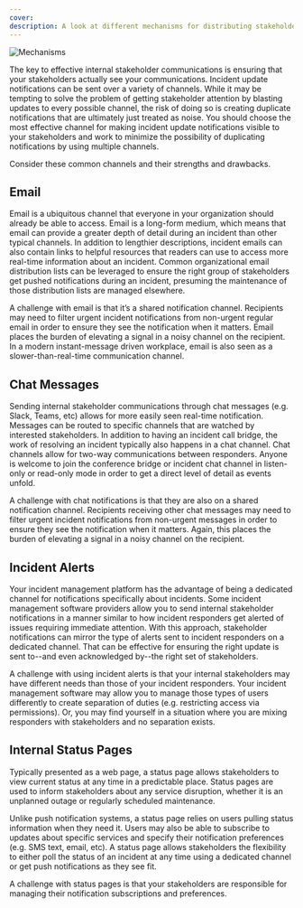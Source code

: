 ```yaml
---
cover:
description: A look at different mechanisms for distributing stakeholder communications
---
```

![Mechanisms](/assets/images/headers/SHComms-Mechanisms.png)

The key to effective internal stakeholder communications is ensuring that your stakeholders actually see your communications. Incident update notifications can be sent over a variety of channels. While it may be tempting to solve the problem of getting stakeholder attention by blasting updates to every possible channel, the risk of doing so is creating duplicate notifications that are ultimately just treated as noise. You should choose the most effective channel for making incident update notifications visible to your stakeholders and work to minimize the possibility of duplicating notifications by using multiple channels.

Consider these common channels and their strengths and drawbacks.

## Email
Email is a ubiquitous channel that everyone in your organization should already be able to access. Email is a long-form medium, which means that email can provide a greater depth of detail during an incident than other typical channels. In addition to lengthier descriptions, incident emails can also contain links to helpful resources that readers can use to access more real-time information about an incident. Common organizational email distribution lists can be leveraged to ensure the right group of stakeholders get pushed notifications during an incident, presuming the maintenance of those distribution lists are managed elsewhere.

A challenge with email is that it’s a shared notification channel. Recipients may need to filter urgent incident notifications from non-urgent regular email in order to ensure they see the notification when it matters. Email places the burden of elevating a signal in a noisy channel on the recipient. In a modern instant-message driven workplace, email is also seen as a slower-than-real-time communication channel.

## Chat Messages
Sending internal stakeholder communications through chat messages (e.g. Slack, Teams, etc) allows for more easily seen real-time notification. Messages can be routed to specific channels that are watched by interested stakeholders. In addition to having an incident call bridge, the work of resolving an incident typically also happens in a chat channel. Chat channels allow for two-way communications between responders. Anyone is welcome to join the conference bridge or incident chat channel in listen-only or read-only mode in order to get a direct level of detail as events unfold.

A challenge with chat notifications is that they are also on a shared notification channel. Recipients receiving other chat messages may need to filter urgent incident notifications from non-urgent messages in order to ensure they see the notification when it matters. Again, this places the burden of elevating a signal in a noisy channel on the recipient.

## Incident Alerts
Your incident management platform has the advantage of being a dedicated channel for notifications specifically about incidents. Some incident management software providers allow you to send internal stakeholder notifications in a manner similar to how incident responders get alerted of issues requiring immediate attention. With this approach, stakeholder notifications can mirror the type of alerts sent to incident responders on a dedicated channel. That can be effective for ensuring the right update is sent to--and even acknowledged by--the right set of stakeholders.

A challenge with using incident alerts is that your internal stakeholders may have different needs than those of your incident responders. Your incident management software may allow you to manage those types of users differently to create separation of duties (e.g. restricting access via permissions). Or, you may find yourself in a situation where you are mixing responders with stakeholders and no separation exists.

## Internal Status Pages
Typically presented as a web page, a status page allows stakeholders to view current status at any time in a predictable place. Status pages are used to inform stakeholders about any service disruption, whether it is an unplanned outage or regularly scheduled maintenance.

Unlike push notification systems, a status page relies on users pulling status information when they need it. Users may also be able to subscribe to updates about specific services and specify their notification preferences (e.g. SMS text, email, etc). A status page allows stakeholders the flexibility to either poll the status of an incident at any time using a dedicated channel or get push notifications as they see fit.

A challenge with status pages is that your stakeholders are responsible for managing their notification subscriptions and preferences.
